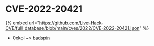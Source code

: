 # CVE-2022-20421
{% embed url="https://github.com/Live-Hack-CVE/full_database/blob/main/cves/2022/CVE-2022-20421.json" %}

* 0xkol ~> [badspin](https://www.alice-snow.ru/2022/database/cve-2022-20421/badspin-0xkol)